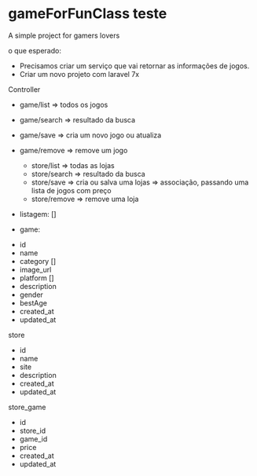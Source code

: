 # gameForFunClass  teste

A simple project for gamers lovers

o que esperado:

- Precisamos criar um serviço que vai retornar as informações de jogos.
- Criar um novo projeto com laravel 7x

Controller
 - game/list => todos os jogos
 - game/search => resultado da busca
 - game/save => cria um novo jogo ou atualiza
 - game/remove => remove um jogo


   * store/list => todas as lojas
   * store/search => resultado da busca
   * store/save => cria ou salva uma lojas => associação, passando uma lista de jogos com preço
   * store/remove => remove uma loja


* listagem: []

* game:
- id
- name
- category []
- image_url
- platform []
- description
- gender
- bestAge
- created_at
- updated_at

store
- id
- name
- site
- description
- created_at
- updated_at

store_game
- id
- store_id
- game_id
- price
- created_at
- updated_at
